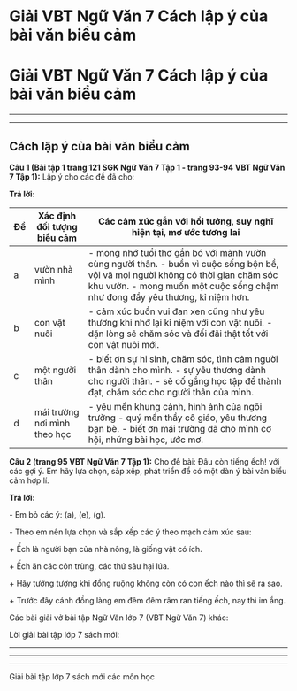 # Giải VBT Ngữ Văn 7 Cách lập ý của bài văn biểu cảm

# Giải VBT Ngữ Văn 7 Cách lập ý của bài văn biểu cảm

* * *

* * *

## Cách lập ý của bài văn biểu cảm

**Câu 1 (Bài tập 1 trang 121 SGK Ngữ Văn 7 Tập 1 - trang 93-94 VBT Ngữ Văn 7 Tập 1):** Lập ý cho các đề đã cho: 

**Trả lời:**

Đề|  Xác định đối tượng biểu cảm |  Các cảm xúc gắn với hồi tưởng, suy nghĩ hiện tại, mơ ước tương lai   
---|---|---  
a|  vườn nhà mình |  \- mong nhớ tuổi thơ gắn bó với mảnh vườn cùng người thân. \- buồn vì cuộc sống bộn bề, vội vã mọi người không có thời gian chăm sóc khu vườn. \- mong muốn một cuộc sống chậm như đong đầy yêu thương, kỉ niệm hơn.  
b|  con vật nuôi |  \- cảm xúc buồn vui đan xen cũng như yêu thương khi nhớ lại kỉ niệm với con vật nuôi. \- dặn lòng sẽ chăm sóc và đối đãi thật tốt với con vật nuôi mới.  
c|  một người thân |  \- biết ơn sự hi sinh, chăm sóc, tình cảm người thân dành cho mình. \- sự yêu thương dành cho người thân. \- sẽ cố gắng học tập để thành đạt, chăm sóc cho người thân của mình.  
d|  mái trường nơi mình theo học |  \- yêu mến khung cảnh, hình ảnh của ngôi trường \- quý mến thầy cô giáo, yêu thương bạn bè. \- biết ơn mái trường đã cho mình cơ hội, những bài học, ước mơ.  
  
**Câu 2 (trang 95 VBT Ngữ Văn 7 Tập 1):** Cho đề bài: Đâu còn tiếng ếch! với các gợi ý. Em hãy lựa chọn, sắp xếp, phát triển để có một dàn ý bài văn biểu cảm hợp lí. 

**Trả lời:**

\- Em bỏ các ý: (a), (e), (g).

\- Theo em nên lựa chọn và sắp xếp các ý theo mạch cảm xúc sau: 

\+ Ếch là người bạn của nhà nông, là giống vật có ích.

\+ Ếch ăn các côn trùng, các thứ sâu hại lúa. 

\+ Hãy tưởng tượng khi đồng ruộng không còn có con ếch nào thì sẽ ra sao.

\+ Trước đây cánh đồng làng em đêm đêm râm ran tiếng ếch, nay thì im ắng. 

Các bài giải vở bài tập Ngữ Văn lớp 7 (VBT Ngữ Văn 7) khác:

Lời giải bài tập lớp 7 sách mới:

* * *

* * *

* * *

Giải bài tập lớp 7 sách mới các môn học
